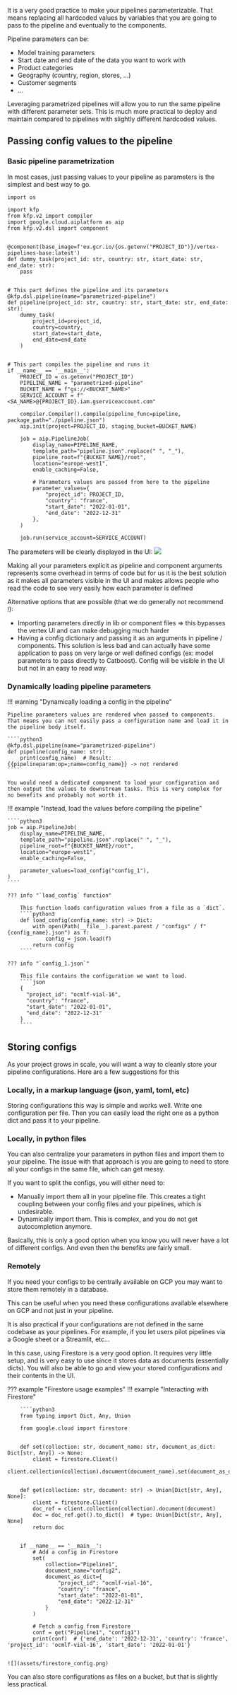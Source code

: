 It is a very good practice to make your pipelines parameterizable. That means replacing all hardcoded values by variables that you are going to pass to the pipeline and eventually to the components.

Pipeline parameters can be:

- Model training parameters
- Start date and end date of the data you want to work with
- Product categories
- Geography (country, region, stores, ...)
- Customer segments
- ...

Leveraging parametrized pipelines will allow you to run the same pipeline with different parameter sets. This is much more practical to deploy and maintain compared to pipelines with slightly different hardcoded values.

## Passing config values to the pipeline

### Basic pipeline parametrization
In most cases, just passing values to your pipeline as parameters is the simplest and best way to go.

````python3
import os

import kfp
from kfp.v2 import compiler
import google.cloud.aiplatform as aip
from kfp.v2.dsl import component


@component(base_image=f'eu.gcr.io/{os.getenv("PROJECT_ID")}/vertex-pipelines-base:latest')
def dummy_task(project_id: str, country: str, start_date: str, end_date: str):
    pass


# This part defines the pipeline and its parameters
@kfp.dsl.pipeline(name="parametrized-pipeline")
def pipeline(project_id: str, country: str, start_date: str, end_date: str):
    dummy_task(
        project_id=project_id,
        country=country,
        start_date=start_date,
        end_date=end_date
    )


# This part compiles the pipeline and runs it
if __name__ == '__main__':
    PROJECT_ID = os.getenv("PROJECT_ID")
    PIPELINE_NAME = "parametrized-pipeline"
    BUCKET_NAME = f"gs://<BUCKET_NAME>"
    SERVICE_ACCOUNT = f"<SA_NAME>@{PROJECT_ID}.iam.gserviceaccount.com"
    
    compiler.Compiler().compile(pipeline_func=pipeline, package_path="./pipeline.json")
    aip.init(project=PROJECT_ID, staging_bucket=BUCKET_NAME)

    job = aip.PipelineJob(
        display_name=PIPELINE_NAME,
        template_path="pipeline.json".replace(" ", "_"),
        pipeline_root=f"{BUCKET_NAME}/root",
        location="europe-west1",
        enable_caching=False,
        
        # Parameters values are passed from here to the pipeline
        parameter_values={
            "project_id": PROJECT_ID,
            "country": "france",
            "start_date": "2022-01-01",
            "end_date": "2022-12-31"
        },
    )

    job.run(service_account=SERVICE_ACCOUNT)
````

The parameters will be clearly displayed in the UI:
![](assets/parametrized_pipeline.png)

Making all your parameters explicit as pipeline and component arguments represents some overhead in terms of code
but for us it is the best solution as it makes all parameters visible in the UI and makes allows people who read the code to see very easily how each parameter is defined

Alternative options that are possible (that we do generally not recommend !): 
- Importing parameters directly in lib or component files => this bypasses the vertex UI and can make debugging much harder
- Having a config dictionary and passing it as an arguments in pipeline / components. This solution is less bad and can actually have some application to pass on very large or well defined configs (ex: model parameters to pass directly to Catboost). Config will be visible in the UI but not in an easy to read way.  



### Dynamically loading pipeline parameters

!!! warning "Dynamically loading a config in the pipeline"

    Pipeline parameters values are rendered when passed to components. That means you can not easily pass a configuration name and load it in the pipeline body itself.
    
    ````python3
    @kfp.dsl.pipeline(name="parametrized-pipeline")
    def pipeline(config_name: str):
        print(config_name)  # Result: {{pipelineparam:op=;name=config_name}} -> not rendered
    ````

    You would need a dedicated component to load your configuration and then output the values to downstream tasks. This is very complex for no benefits and probably not worth it.

!!! example "Instead, load the values before compiling the pipeline"

    ````python3
    job = aip.PipelineJob(
        display_name=PIPELINE_NAME,
        template_path="pipeline.json".replace(" ", "_"),
        pipeline_root=f"{BUCKET_NAME}/root",
        location="europe-west1",
        enable_caching=False,

        parameter_values=load_config("config_1"),
    )
    ````

    ??? info "`load_config` function"

        This function loads configuration values from a file as a `dict`.
        ````python3
        def load_config(config_name: str) -> Dict:
            with open(Path(__file__).parent.parent / "configs" / f"{config_name}.json") as f:
                config = json.load(f)
            return config
        ````

    ??? info "`config_1.json`"
        
        This file contains the configuration we want to load.
        ````json
        {
          "project_id": "ocmlf-vial-16",
          "country": "france",
          "start_date": "2022-01-01",
          "end_date": "2022-12-31"
        }
        ````

## Storing configs

As your project grows in scale, you will want a way to cleanly store your pipeline configurations. Here are a few suggestions for this

### Locally, in a markup language (json, yaml, toml, etc)

Storing configurations this way is simple and works well. Write one configuration per file. Then you can easily load the right one as a python dict and pass it to your pipeline.


### Locally, in python files

You can also centralize your parameters in python files and import them to your pipeline. The issue with that approach is you are going to need to store all your configs in the same file, which can get messy. 

If you want to split the configs, you will either need to: 

- Manually import them all in your pipeline file. This creates a tight coupling between your config files and your pipelines, which is undesirable.
- Dynamically import them. This is complex, and you do not get autocompletion anymore.

Basically, this is only a good option when you know you will never have a lot of different configs. And even then the benefits are fairly small.

### Remotely

If you need your configs to be centrally available on GCP you may want to store them remotely in a database. 

This can be useful when you need these configurations available elsewhere on GCP and not just in your pipeline. 

It is also practical if your configurations are not defined in the same codebase as your pipelines. For example, if you let users pilot pipelines via a Google sheet or a Streamlit, etc...

In this case, using Firestore is a very good option. It requires very little setup, and is very easy to use since it stores data as documents (essentially dicts). You will also be able to go and view your stored configurations and their contents in the UI.

??? example "Firestore usage examples"
    !!! example "Interacting with Firestore"

        ````python3
        from typing import Dict, Any, Union
        
        from google.cloud import firestore
        
        
        def set(collection: str, document_name: str, document_as_dict: Dict[str, Any]) -> None:
            client = firestore.Client()
            client.collection(collection).document(document_name).set(document_as_dict)
        

        def get(collection: str, document: str) -> Union[Dict[str, Any], None]:
            client = firestore.Client()
            doc_ref = client.collection(collection).document(document)
            doc = doc_ref.get().to_dict()  # type: Union[Dict[str, Any], None]
            return doc
        

        if __name__ == '__main__':
            # Add a config in Firestore
            set(
                collection="Pipeline1",
                document_name="config2",
                document_as_dict={
                    "project_id": "ocmlf-vial-16",
                    "country": "france",
                    "start_date": "2022-01-01",
                    "end_date": "2022-12-31"
                }
            )
            
            # Fetch a config from Firestore
            conf = get("Pipeline1", "config1")
            print(conf)  # {'end_date': '2022-12-31', 'country': 'france', 'project_id': 'ocmlf-vial-16', 'start_date': '2022-01-01'}
        ````

    ![](assets/firestore_config.png)

You can also store configurations as files on a bucket, but that is slightly less practical.